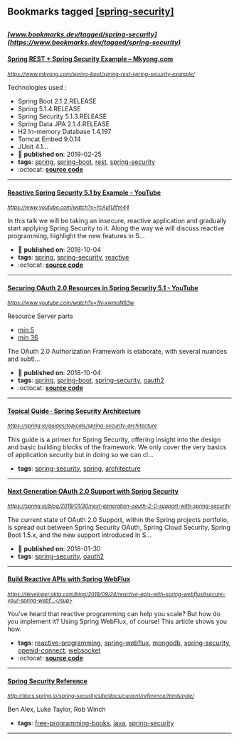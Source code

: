 ## Bookmarks tagged [[spring-security]](https://www.bookmarks.dev/search?q=[spring-security])

_<sup><sup>[www.bookmarks.dev/tagged/spring-security](https://www.bookmarks.dev/tagged/spring-security)</sup></sup>_
---
#### [Spring REST + Spring Security Example – Mkyong.com](https://www.mkyong.com/spring-boot/spring-rest-spring-security-example/)
_<sup>https://www.mkyong.com/spring-boot/spring-rest-spring-security-example/</sup>_

Technologies used :
* Spring Boot 2.1.2.RELEASE
* Spring 5.1.4.RELEASE
* Spring Security 5.1.3.RELEASE
* Spring Data JPA 2.1.4.RELEASE
* H2 In-memory Database 1.4.197
* Tomcat Embed 9.0.14
* JUnit 4.1...
* :calendar: **published on**: 2019-02-25
* **tags**: [spring](../tagged/spring.md), [spring-boot](../tagged/spring-boot.md), [rest](../tagged/rest.md), [spring-security](../tagged/spring-security.md)
* :octocat: **[source code](https://github.com/mkyong/spring-boot)**
---
#### [Reactive Spring Security 5.1 by Example - YouTube](https://www.youtube.com/watch?v=YcAufUtfm44)
_<sup>https://www.youtube.com/watch?v=YcAufUtfm44</sup>_

In this talk we will be taking an insecure, reactive application and gradually start applying Spring Security to it. Along the way we will discuss reactive programming, highlight the new features in S...
* :calendar: **published on**: 2018-10-04
* **tags**: [spring](../tagged/spring.md), [spring-security](../tagged/spring-security.md), [reactive](../tagged/reactive.md)
* :octocat: **[source code](https://github.com/rwinch/spring-security51-by-example-reactive)**
---
#### [Securing OAuth 2.0 Resources in Spring Security 5.1 - YouTube](https://www.youtube.com/watch?v=1N-xwmoN83w)
_<sup>https://www.youtube.com/watch?v=1N-xwmoN83w</sup>_

Resource Server parts 
- [min 5](https://youtu.be/1N-xwmoN83w?t=295)
- [min 36](https://youtu.be/1N-xwmoN83w?t=2176)

The OAuth 2.0 Authorization Framework is elaborate, with several nuances and subtl...
* :calendar: **published on**: 2018-10-04
* **tags**: [spring](../tagged/spring.md), [spring-boot](../tagged/spring-boot.md), [spring-security](../tagged/spring-security.md), [oauth2](../tagged/oauth2.md)
* :octocat: **[source code](https://github.com/jzheaux/messaging-app/tree/springone2018-demo)**
---
#### [Topical Guide · Spring Security Architecture](https://spring.io/guides/topicals/spring-security-architecture)
_<sup>https://spring.io/guides/topicals/spring-security-architecture</sup>_

This guide is a primer for Spring Security, offering insight into the design and basic building blocks of the framework. We only cover the very basics of application security but in doing so we can cl...
* **tags**: [spring-security](../tagged/spring-security.md), [spring](../tagged/spring.md), [architecture](../tagged/architecture.md)
---
#### [Next Generation OAuth 2.0 Support with Spring Security](https://spring.io/blog/2018/01/30/next-generation-oauth-2-0-support-with-spring-security)
_<sup>https://spring.io/blog/2018/01/30/next-generation-oauth-2-0-support-with-spring-security</sup>_

The current state of OAuth 2.0 Support, within the Spring projects portfolio, is spread out between Spring Security OAuth, Spring Cloud Security, Spring Boot 1.5.x, and the new support introduced in S...
* :calendar: **published on**: 2018-01-30
* **tags**: [spring-security](../tagged/spring-security.md), [oauth2](../tagged/oauth2.md)
---
#### [Build Reactive APIs with Spring WebFlux](https://developer.okta.com/blog/2018/09/24/reactive-apis-with-spring-webflux#secure-your-spring-webflux-reactive-api-with-oidc)
_<sup>https://developer.okta.com/blog/2018/09/24/reactive-apis-with-spring-webflux#secure-your-spring-webf...</sup>_

You've heard that reactive programming can help you scale? But how do you implement it? Using Spring WebFlux, of course! This article shows you how.
* **tags**: [reactive-programming](../tagged/reactive-programming.md), [spring-webflux](../tagged/spring-webflux.md), [mongodb](../tagged/mongodb.md), [spring-security](../tagged/spring-security.md), [openid-connect](../tagged/openid-connect.md), [websocket](../tagged/websocket.md)
* :octocat: **[source code](https://github.com/oktadeveloper/okta-spring-webflux-react-example)**
---
#### [Spring Security Reference](http://docs.spring.io/spring-security/site/docs/current/reference/htmlsingle/)
_<sup>http://docs.spring.io/spring-security/site/docs/current/reference/htmlsingle/</sup>_

Ben Alex, Luke Taylor, Rob Winch
* **tags**: [free-programming-books](../tagged/free-programming-books.md), [java](../tagged/java.md), [spring-security](../tagged/spring-security.md)
---
